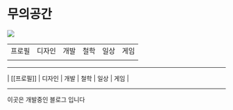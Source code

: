 # 무의공간

![](/images/moo-logo-galo.png)

|  |  |  |  |  |  |
| --- | --- | --- | --- | --- | --- |
| 프로필 | 디자인 | 개발 | 철학 | 일상 | 게임 |
|  |  |  |  |  |  |


___
| [[프로필]] | 디자인 | 개발 | 철학 | 일상 | 게임 |
___

이곳은 개발중인 블로그 입니다
